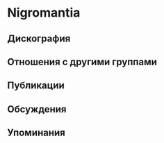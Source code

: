 # Nigromantia



## Дискография


## Отношения с другими группами


## Публикации


## Обсуждения


## Упоминания

